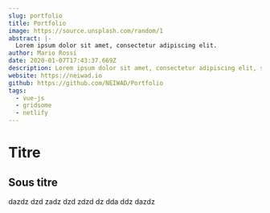 ```yaml
---
slug: portfolio
title: Portfolio
image: https://source.unsplash.com/random/1
abstract: |-
  Lorem ipsum dolor sit amet, consectetur adipiscing elit.
author: Mario Rossi
date: 2020-01-07T17:43:37.669Z
description: Lorem ipsum dolor sit amet, consectetur adipiscing elit, sed do eiusmod tempor incididunt ut labore et dolore magna aliqua.
website: https://neiwad.io
github: https://github.com/NEIWAD/Portfolio
tags:
  - vue-js
  - gridsome
  - netlify
---
```


# Titre

## Sous titre

dazdz dzd zadz dzd zdzd dz dda ddz dazdz

